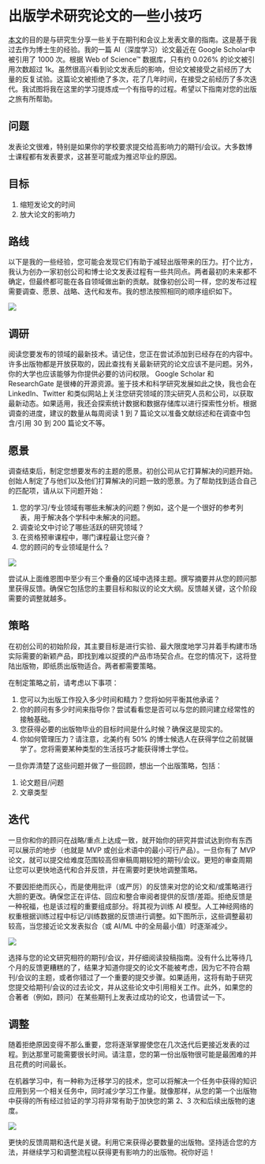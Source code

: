 # 出版学术研究论文的一些小技巧

[本文](https://towardsdatascience.com/tips-for-scholarly-research-publication-bf96b1e3ad51 "Source")的目的是与研究生分享一些关于在期刊和会议上发表文章的指南。这是基于我过去作为博士生的经验。我的一篇 AI（深度学习）论文最近在 Google Scholar中被引用了 1000 次。根据 Web of Science™ 数据库，只有约 0.026% 的论文被引用次数超过 1k。虽然很高兴看到论文发表后的影响，但论文被接受之前经历了大量的反复试验。这篇论文被拒绝了多次，花了几年时间，在接受之前经历了多次迭代。我试图将我在这里的学习提炼成一个有指导的过程。希望以下指南对您的出版之旅有所帮助。



## 问题

发表论文很难，特别是如果你的学校要求提交给高影响力的期刊/会议。大多数博士课程都有发表要求，这甚至可能成为推迟毕业的原因。



## 目标

1. 缩短发论文的时间
2. 放大论文的影响力



## 路线

以下是我的一些经验，您可能会发现它们有助于减轻出版带来的压力。打个比方，我认为创办一家初创公司和博士论文发表过程有一些共同点。两者最初的未来都不确定，但最终都可能在各自领域做出新的贡献。就像初创公司一样，您的发布过程需要调查、愿景、战略、迭代和发布。我的想法按照相同的顺序组织如下。

![](https://s2.loli.net/2023/04/11/k72hG4ZqTJdPHtM.png)





## 调研

阅读您要发布的领域的最新技术。请记住，您正在尝试添加到已经存在的内容中。许多出版物都是开放获取的，因此查找有关最新研究的论文应该不是问题。另外，你的大学也应该能够为你提供必要的访问权限。 Google Scholar 和 ResearchGate 是很棒的开源资源。鉴于技术和科学研究发展如此之快，我也会在 LinkedIn、Twitter 和类似网站上关注您研究领域的顶尖研究人员和公司，以获取最新动态。如果适用，我还会探索统计数据和数据存储库以进行探索性分析。根据调查的进度，建议的数量从每周阅读 1 到 7 篇论文以准备文献综述和在调查中包含/引用 30 到 200 篇论文不等。



## 愿景

调查结束后，制定您想要发布的主题的愿景。初创公司从它打算解决的问题开始。创始人制定了与他们以及他们打算解决的问题一致的愿景。为了帮助找到适合自己的匹配项，请从以下问题开始：

1. 您的学习/专业领域有哪些未解决的问题？例如，这个是一个很好的参考列表，用于解决各个学科中未解决的问题。
2. 调查论文中讨论了哪些活跃的研究领域？
3. 在资格预审课程中，哪门课程最让您兴奋？
4. 您的顾问的专业领域是什么？

![](https://s2.loli.net/2023/04/11/jFh9vixBu75nRNz.png)



尝试从上面维恩图中至少有三个重叠的区域中选择主题。撰写摘要并从您的顾问那里获得反馈。确保它包括您的主要目标和拟议的论文大纲。反馈越关键，这个阶段需要的调整就越多。



## 策略

在初创公司的初始阶段，其主要目标是进行实验、最大限度地学习并着手构建市场实际需要的新颖产品，即找到难以捉摸的产品市场契合点。在您的情况下，这将登陆出版物，即纸质出版物适合。两者都需要策略。

在制定策略之前，请考虑以下事项：

1. 您可以为出版工作投入多少时间和精力？您将如何平衡其他承诺？
2. 你的顾问有多少时间来指导你？尝试看看您是否可以与您的顾问建立经常性的接触基础。
3. 您获得必要的出版物毕业的目标时间是什么时候？确保这是现实的。
4. 你如何管理压力？请注意，北美约有 50% 的博士候选人在获得学位之前就辍学了。您将需要某种类型的生活技巧才能获得博士学位。

一旦你弄清楚了这些问题并做了一些回顾，想出一个出版策略，包括：

1. 论文题目/问题
2. 文章类型



## 迭代

一旦你和你的顾问在战略/重点上达成一致，就开始你的研究并尝试达到你有东西可以展示的地步（也就是 MVP 或创业术语中的最小可行产品）。一旦你有了 MVP 论文，就可以提交给难度范围较高但审稿周期较短的期刊/会议。更短的审查周期让您可以更快地迭代和合并反馈，并在需要时更快地调整策略。

不要因拒绝而灰心，而是使用批评（或严厉）的反馈来对您的论文和/或策略进行大胆的更改。确保您正在评估、回应和整合审阅者提供的反馈/差距。拒绝反馈是一种祝福，也是该过程的重要组成部分。将其视为训练 AI 模型。人工神经网络的权重根据训练过程中标记/训练数据的反馈进行调整。如下图所示，这些调整最初较高，当您接近论文发表拟合（或 AI/ML 中的全局最小值）时逐渐减少。

![](https://s2.loli.net/2023/04/11/L4Ohu2eHGywDWn8.png)



选择与您的论文研究相符的期刊/会议，并仔细阅读投稿指南。没有什么比等待几个月的反馈更糟糕的了，结果才知道你提交的论文不能被考虑，因为它不符合期刊/会议的主题，或者你错过了一个重要的提交步骤。如果适用，这将有助于研究您提交给期刊/会议的过去论文，并从这些论文中引用相关工作。此外，如果您的合著者（例如，顾问）在某些期刊上发表过成功的论文，也请尝试一下。



## 调整

随着拒绝原因变得不那么重要，您将逐渐掌握使您在几次迭代后更接近发表的过程。到达那里可能需要很长时间。请注意，您的第一份出版物很可能是最困难的并且花费的时间最长。

在机器学习中，有一种称为迁移学习的技术，您可以将解决一个任务中获得的知识应用到另一个相关任务中，同时减少学习工作量。就像那样，从您的第一个出版物中获得的所有经过验证的学习将非常有助于加快您的第 2、3 次和后续出版物的速度。

![](https://s2.loli.net/2023/04/11/YVmWNwOuKAXbptP.png)



更快的反馈周期和迭代是关键。利用它来获得必要数量的出版物。坚持适合您的方法，并继续学习和调整流程以获得更有影响力的出版物。祝你好运！